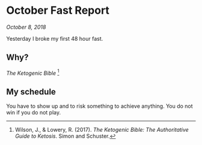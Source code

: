 October Fast Report
===============================================================================

*October 8, 2018*

Yesterday I broke my first 48 hour fast.


Why?
-------------------------------------------------------------------------------

*The Ketogenic Bible* [^Wilson2017]

[^Wilson2017]: Wilson, J., & Lowery, R. (2017). *The Ketogenic Bible: The Authoritative Guide to Ketosis*. Simon and Schuster.


My schedule
-------------------------------------------------------------------------------

You have to show up and to risk something to achieve anything.
You do not win if you do not play.


